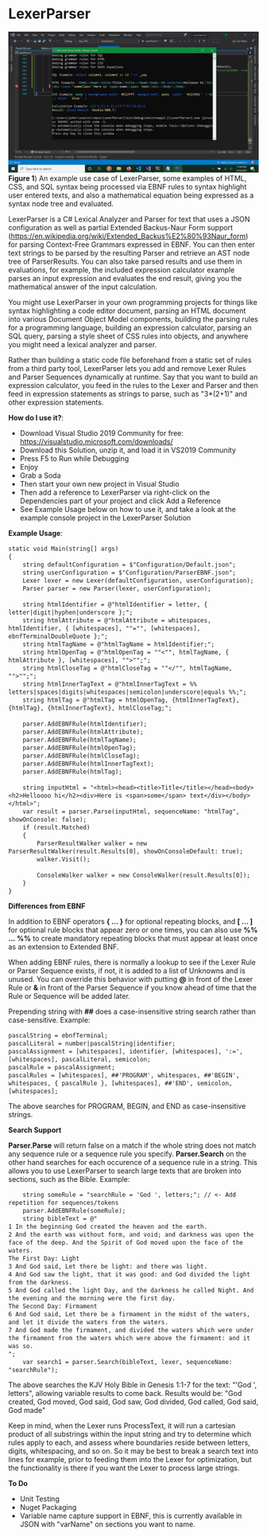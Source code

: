 # LexerParser

![](https://raw.githubusercontent.com/JohnnyErnest/LexerParser/main/LexerParser2.png)
**Figure 1**) An example use case of LexerParser, some examples of HTML, CSS, and SQL syntax being processed via EBNF rules to syntax highlight user entered texts, and also a mathematical equation being expressed as a syntax node tree and evaluated.

LexerParser is a C# Lexical Analyzer and Parser for text that uses a JSON configuration as well as partial Extended Backus-Naur Form support (https://en.wikipedia.org/wiki/Extended_Backus%E2%80%93Naur_form) for parsing Context-Free Grammars expressed in EBNF. You can then enter text strings to be parsed by the resulting Parser and retrieve an AST node tree of ParserResults. You can also take parsed results and use them in evaluations, for example, the included expression calculator example parses an input expression and evaluates the end result, giving you the mathematical answer of the input calculation. 

You might use LexerParser in your own programming projects for things like syntax highlighting a code editor document, parsing an HTML document into various Document Object Model components, building the parsing rules for a programming language, building an expression calculator, parsing an SQL query, parsing a style sheet of CSS rules into objects, and anywhere you might need a lexical analyzer and parser.

Rather than building a static code file beforehand from a static set of rules from a third party tool, LexerParser lets you add and remove Lexer Rules and Parser Sequences dynamically at runtime. Say that you want to build an expression calculator, you feed in the rules to the Lexer and Parser and then feed in expression statements as strings to parse, such as "3*(2+1)" and other expression statements.

**How do I use it?**:

- Download Visual Studio 2019 Community for free: https://visualstudio.microsoft.com/downloads/
- Download this Solution, unzip it, and load it in VS2019 Community
- Press F5 to Run while Debugging
- Enjoy
- Grab a Soda
- Then start your own new project in Visual Studio
- Then add a reference to LexerParser via right-click on the Dependencies part of your project and click Add a Reference
- See Example Usage below on how to use it, and take a look at the example console project in the LexerParser Solution

**Example Usage**:

```
static void Main(string[] args)
{
    string defaultConfiguration = $"Configuration/Default.json";
    string userConfiguration = $"Configuration/ParserEBNF.json";
    Lexer lexer = new Lexer(defaultConfiguration, userConfiguration);
    Parser parser = new Parser(lexer, userConfiguration);

    string htmlIdentifier = @"htmlIdentifier = letter, { letter|digit|hyphen|underscore };";
    string htmlAttribute = @"htmlAttribute = whitespaces, htmlIdentifier, { [whitespaces], ""="", [whitespaces], ebnfTerminalDoubleQuote };";
    string htmlTagName = @"htmlTagName = htmlIdentifier;";
    string htmlOpenTag = @"htmlOpenTag = ""<"", htmlTagName, { htmlAttribute }, [whitespaces], "">"";";
    string htmlCloseTag = @"htmlCloseTag = ""</"", htmlTagName, "">"";";
    string htmlInnerTagText = @"htmlInnerTagText = %% letters|spaces|digits|whitespaces|semicolon|underscore|equals %%;";
    string htmlTag = @"htmlTag = htmlOpenTag, {htmlInnerTagText}, {htmlTag}, {htmlInnerTagText}, htmlCloseTag;";

    parser.AddEBNFRule(htmlIdentifier);
    parser.AddEBNFRule(htmlAttribute);
    parser.AddEBNFRule(htmlTagName);
    parser.AddEBNFRule(htmlOpenTag);
    parser.AddEBNFRule(htmlCloseTag);
    parser.AddEBNFRule(htmlInnerTagText);
    parser.AddEBNFRule(htmlTag);

    string inputHtml = "<html><head><title>Title</title></head><body><h2>Helloooo hi</h2><div>Here is <span>some</span> text</div></body></html>";
    var result = parser.Parse(inputHtml, sequenceName: "htmlTag", showOnConsole: false);
    if (result.Matched)
    {
        ParserResultWalker walker = new ParserResultWalker(result.Results[0], showOnConsoleDefault: true);
        walker.Visit();
        
        ConsoleWalker walker = new ConsoleWalker(result.Results[0]);
    }    
}
```

**Differences from EBNF**

In addition to EBNF operators **{ ... }** for optional repeating blocks, and **[ ... ]** for optional rule blocks that appear zero or one times, you can also use **%% ... %%** to create mandatory repeating blocks that must appear at least once as an extension to Extended BNF. 

When adding EBNF rules, there is normally a lookup to see if the Lexer Rule or Parser Sequence exists, if not, it is added to a list of Unknowns and is unused. You can override this behavior with putting **@** in front of the Lexer Rule or **&** in front of the Parser Sequence if you know ahead of time that the Rule or Sequence will be added later.

Prepending string with **##** does a case-insensitive string search rather than case-sensitive. Example: 

```
pascalString = ebnfTerminal;
pascalLiteral = number|pascalString|identifier;
pascalAssignment = [whitespaces], identifier, [whitespaces], ':=', [whitespaces], pascalLiteral, semicolon;
pascalRule = pascalAssignment;
pascalRules = [whitespaces], ##'PROGRAM', whitespaces, ##'BEGIN', whitespaces, { pascalRule }, [whitespaces], ##'END', semicolon, [whitespaces];
```

The above searches for PROGRAM, BEGIN, and END as case-insensitive strings.

**Search Support**

**Parser.Parse** will return false on a match if the whole string does not match any sequence rule or a sequence rule you specify. **Parser.Search** on the other hand searches for each occurence of a sequence rule in a string. This allows you to use LexerParser to search large texts that are broken into sections, such as the Bible. Example:

```
    string someRule = "searchRule = 'God ', letters;"; // <- Add repetition for sequences/tokens
    parser.AddEBNFRule(someRule);
    string bibleText = @"
1 In the beginning God created the heaven and the earth. 
2 And the earth was without form, and void; and darkness was upon the face of the deep. And the Spirit of God moved upon the face of the waters.
The First Day: Light
3 And God said, Let there be light: and there was light. 
4 And God saw the light, that it was good: and God divided the light from the darkness. 
5 And God called the light Day, and the darkness he called Night. And the evening and the morning were the first day.
The Second Day: Firmament
6 And God said, Let there be a firmament in the midst of the waters, and let it divide the waters from the waters. 
7 And God made the firmament, and divided the waters which were under the firmament from the waters which were above the firmament: and it was so.
";
    var search1 = parser.Search(bibleText, lexer, sequenceName: "searchRule");
```

The above searches the KJV Holy Bible in Genesis 1:1-7 for the text: "'God ', letters", allowing variable results to come back. Results would be: "God created, God moved, God said, God saw, God divided, God called, God said, God made"

Keep in mind, when the Lexer runs ProcessText, it will run a cartesian product of all substrings within the input string and try to determine which rules apply to each, and assess where boundaries reside between letters, digits, whitespacing, and so on. So it may be best to break a search text into lines for example, prior to feeding them into the Lexer for optimization, but the functionality is there if you want the Lexer to process large strings.

**To Do**

- Unit Testing
- Nuget Packaging
- Variable name capture support in EBNF, this is currently available in JSON with "varName" on sections you want to name.
